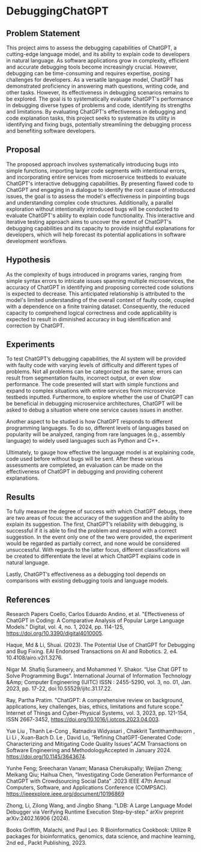 # DebuggingChatGPT

## Problem Statement
This project aims to assess the debugging capabilities of ChatGPT, a cutting-edge language model, and its ability to explain code to developers in natural language. As software applications grow in complexity, efficient and accurate debugging tools become increasingly crucial. However, debugging can be time-consuming and requires expertise, posing challenges for developers. As a versatile language model, ChatGPT has demonstrated proficiency in answering math questions, writing code, and other tasks. However, its effectiveness in debugging scenarios remains to be explored. The goal is to systematically evaluate ChatGPT's performance in debugging diverse types of problems and code, identifying its strengths and limitations. By evaluating ChatGPT's effectiveness in debugging and code explanation tasks, this project seeks to systematize its utility in identifying and fixing bugs, potentially streamlining the debugging process and benefiting software developers.
## Proposal
The proposed approach involves systematically introducing bugs into simple functions, importing larger code segments with intentional errors, and incorporating entire services from microservice testbeds to evaluate ChatGPT's interactive debugging capabilities. By presenting flawed code to ChatGPT and engaging in a dialogue to identify the root cause of introduced issues, the goal is to assess the model's effectiveness in pinpointing bugs and understanding complex code structures. Additionally, a parallel exploration without intentionally introduced bugs will be conducted to evaluate ChatGPT's ability to explain code functionality. This interactive and iterative testing approach aims to uncover the extent of ChatGPT's debugging capabilities and its capacity to provide insightful explanations for developers, which will help forecast its potential applications in software development workflows.
## Hypothesis
As the complexity of bugs introduced in programs varies, ranging from simple syntax errors to intricate issues spanning multiple microservices, the accuracy of ChatGPT in identifying and proposing corrected code solutions is expected to decrease. This anticipated relationship is attributed to the model's limited understanding of the overall context of faulty code, coupled with a dependence on a finite training dataset. Consequently, the reduced capacity to comprehend logical correctness and code applicability is expected to result in diminished accuracy in bug identification and correction by ChatGPT.
## Experiments
To test ChatGPT’s debugging capabilities, the AI system will be provided with faulty code with varying levels of difficulty and different types of problems. Not all problems can be categorized as the same; errors can result from segmentation faults, incorrect output, or even slow performance. The code presented will start with simple functions and expand to complex situations with entire services from microservice testbeds inputted. Furthermore, to explore whether the use of ChatGPT can be beneficial in debugging microservice architectures, ChatGPT will be asked to debug a situation where one service causes issues in another.

Another aspect to be studied is how ChatGPT responds to different programming languages. To do so, different levels of languages based on popularity will be analyzed, ranging from rare languages (e.g., assembly language) to widely used languages such as Python and C++. 

Ultimately, to gauge how effective the language model is at explaining code, code used before without bugs will be sent. After these various assessments are completed, an evaluation can be made on the effectiveness of ChatGPT in debugging and providing coherent explanations.
## Results
To fully measure the degree of success with which ChatGPT debugs, there are two areas of focus: the accuracy of the suggestion and the ability to explain its suggestion. The first, ChatGPT’s reliability with debugging, is successful if it is able to find the problem and respond with a correct suggestion. In the event only one of the two were provided, the experiment would be regarded as partially correct, and none would be considered unsuccessful. With regards to the latter focus, different classifications will be created to differentiate the level at which ChatGPT explains code in natural language. 

Lastly, ChatGPT’s effectiveness as a debugging tool depends on comparisons with existing debugging tools and language models. 
## References
Research Papers
Coello, Carlos Eduardo Andino, et al. "Effectiveness of ChatGPT in Coding: A Comparative Analysis of Popular Large Language Models." Digital, vol. 4, no. 1, 2024, pp. 114-125, https://doi.org/10.3390/digital4010005.

Haque, Md & Li, Shuai. (2023). The Potential Use of ChatGPT for Debugging and Bug Fixing. EAI Endorsed Transactions on AI and Robotics. 2. e4. 10.4108/airo.v2i1.3276.


Nigar M. Shafiq Surameery, and Mohammed Y. Shakor. “Use Chat GPT to Solve Programming Bugs”. International Journal of Information Technology &Amp; Computer Engineering (IJITC) ISSN : 2455-5290, vol. 3, no. 01, Jan. 2023, pp. 17-22, doi:10.55529/ijitc.31.17.22.

Ray, Partha Pratim. "ChatGPT: A comprehensive review on background, applications, key challenges, bias, ethics, limitations and future scope." Internet of Things and Cyber-Physical Systems, vol. 3, 2023, pp. 121-154, ISSN 2667-3452, https://doi.org/10.1016/j.iotcps.2023.04.003.

Yue Liu , Thanh Le-Cong , Ratnadira Widyasari , Chakkrit Tantithamthavorn , Li Li , Xuan-Bach D. Le , David Lo, “Refining ChatGPT-Generated Code: Characterizing and Mitigating Code Quality Issues”.ACM Transactions on Software Engineering and MethodologyAccepted in January 2024. https://doi.org/10.1145/3643674.

Yunhe Feng; Sreecharan Vanam; Manasa Cherukupally; Weijian Zheng; Meikang Qiu; Haihua Chen, “Investigating Code Generation Performance of ChatGPT with Crowdsourcing Social Data” .2023 IEEE 47th Annual Computers, Software, and Applications Conference (COMPSAC). https://ieeexplore.ieee.org/document/10196869

Zhong, Li, Zilong Wang, and Jingbo Shang. "LDB: A Large Language Model Debugger via Verifying Runtime Execution Step-by-step." arXiv preprint arXiv:2402.16906 (2024).


Books
Griffith, Malachi, and Paul Leo. R Bioinformatics Cookbook: Utilize R packages for bioinformatics, genomics, data science, and machine learning, 2nd ed., Packt Publishing, 2023.
